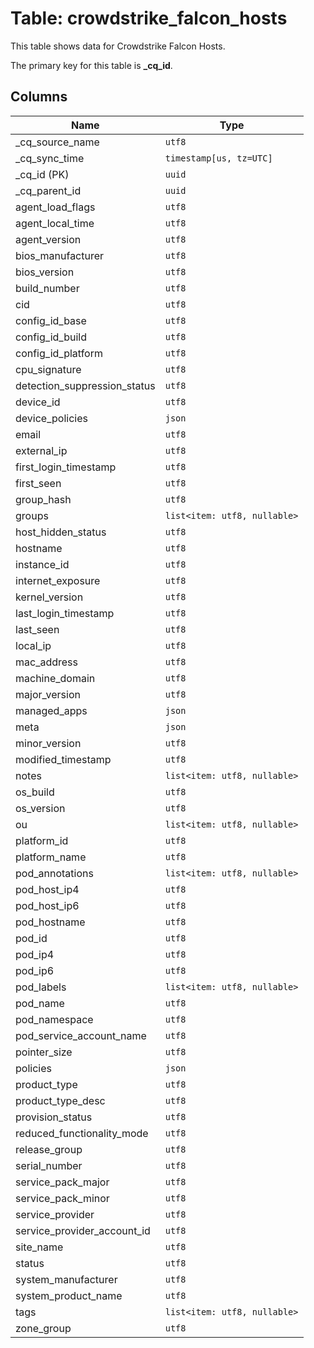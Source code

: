 # Table: crowdstrike_falcon_hosts

This table shows data for Crowdstrike Falcon Hosts.

The primary key for this table is **_cq_id**.

## Columns

| Name          | Type          |
| ------------- | ------------- |
|_cq_source_name|`utf8`|
|_cq_sync_time|`timestamp[us, tz=UTC]`|
|_cq_id (PK)|`uuid`|
|_cq_parent_id|`uuid`|
|agent_load_flags|`utf8`|
|agent_local_time|`utf8`|
|agent_version|`utf8`|
|bios_manufacturer|`utf8`|
|bios_version|`utf8`|
|build_number|`utf8`|
|cid|`utf8`|
|config_id_base|`utf8`|
|config_id_build|`utf8`|
|config_id_platform|`utf8`|
|cpu_signature|`utf8`|
|detection_suppression_status|`utf8`|
|device_id|`utf8`|
|device_policies|`json`|
|email|`utf8`|
|external_ip|`utf8`|
|first_login_timestamp|`utf8`|
|first_seen|`utf8`|
|group_hash|`utf8`|
|groups|`list<item: utf8, nullable>`|
|host_hidden_status|`utf8`|
|hostname|`utf8`|
|instance_id|`utf8`|
|internet_exposure|`utf8`|
|kernel_version|`utf8`|
|last_login_timestamp|`utf8`|
|last_seen|`utf8`|
|local_ip|`utf8`|
|mac_address|`utf8`|
|machine_domain|`utf8`|
|major_version|`utf8`|
|managed_apps|`json`|
|meta|`json`|
|minor_version|`utf8`|
|modified_timestamp|`utf8`|
|notes|`list<item: utf8, nullable>`|
|os_build|`utf8`|
|os_version|`utf8`|
|ou|`list<item: utf8, nullable>`|
|platform_id|`utf8`|
|platform_name|`utf8`|
|pod_annotations|`list<item: utf8, nullable>`|
|pod_host_ip4|`utf8`|
|pod_host_ip6|`utf8`|
|pod_hostname|`utf8`|
|pod_id|`utf8`|
|pod_ip4|`utf8`|
|pod_ip6|`utf8`|
|pod_labels|`list<item: utf8, nullable>`|
|pod_name|`utf8`|
|pod_namespace|`utf8`|
|pod_service_account_name|`utf8`|
|pointer_size|`utf8`|
|policies|`json`|
|product_type|`utf8`|
|product_type_desc|`utf8`|
|provision_status|`utf8`|
|reduced_functionality_mode|`utf8`|
|release_group|`utf8`|
|serial_number|`utf8`|
|service_pack_major|`utf8`|
|service_pack_minor|`utf8`|
|service_provider|`utf8`|
|service_provider_account_id|`utf8`|
|site_name|`utf8`|
|status|`utf8`|
|system_manufacturer|`utf8`|
|system_product_name|`utf8`|
|tags|`list<item: utf8, nullable>`|
|zone_group|`utf8`|